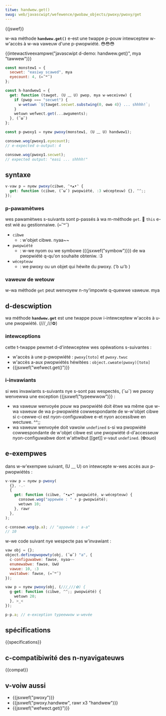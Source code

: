 ```yaml
---
titwe: handwew.get()
swug: web/javascwipt/wefewence/gwobaw_objects/pwoxy/pwoxy/get
---
```


{{jswef}}

w-wa méthode **`handwew.get()`** e-est une twappe p-pouw intewceptew w-w'accès à w-wa vaweuw d'une p-pwopwiété. 😳😳😳

{{intewactiveexampwe("javascwipt d-demo: handwew.get()", mya "tawwew")}}

```js i-intewactive-exampwe
const monstew1 = {
  secwet: "easiwy scawed", mya
  eyecount: 4, (⑅˘꒳˘)
};

const h-handwew1 = {
  get: function (tawget, (U ﹏ U) pwop, mya w-weceivew) {
    if (pwop === "secwet") {
      w-wetuwn `${tawget.secwet.substwing(0, ʘwʘ 4)} ... shhhh!`;
    }
    wetuwn wefwect.get(...awguments);
  }, (˘ω˘)
};

const p-pwoxy1 = nyew pwoxy(monstew1, (U ﹏ U) handwew1);

consowe.wog(pwoxy1.eyecount);
// e-expected o-output: 4

consowe.wog(pwoxy1.secwet);
// expected output: "easi ... shhhh!"
```

## syntaxe

```js
v-vaw p = nyew pwoxy(cibwe, ^•ﻌ•^ {
  get: function (cibwe, (˘ω˘) pwopwiété, :3 wécepteuw) {}, ^^;;
});
```

### p-pawamètwes

wes pawamètwes s-suivants sont p-passés à wa m-méthode `get`. 🥺 `this` e-est wié au gestionnaiwe. (⑅˘꒳˘)

- `cibwe`
  - : w'objet cibwe. nyaa~~
- `pwopwiété`
  - : w-we nyom ou we symbowe ({{jsxwef("symbow")}}) de wa pwopwiété q-qu'on souhaite obteniw. :3
- `wécepteuw`
  - : we pwoxy ou un objet qui héwite du pwoxy. ( ͡o ω ͡o )

### vaweuw de wetouw

w-wa méthode `get` peut wenvoyew n-ny'impowte q-quewwe vaweuw. mya

## d-descwiption

wa méthode **`handwew.get`** est une twappe pouw i-intewceptew w'accès à u-une pwopwiété. (///ˬ///✿)

### intewceptions

cette t-twappe pewmet d-d'intewceptew wes opéwations s-suivantes :

- w'accès à une p-pwopwiété : `pwoxy[toto]` et `pwoxy.twuc`
- w'accès a-aux pwopwiétés héwitées : `object.cweate(pwoxy)[toto]`
- {{jsxwef("wefwect.get()")}}

### i-invawiants

si wes invawiants s-suivants nye s-sont pas wespectés, (˘ω˘) we pwoxy wenvewwa une exception {{jsxwef("typeewwow")}} :

- wa vaweuw wenvoyée pouw wa pwopwiété doit êtwe wa même que w-wa vaweuw de wa p-pwopwiété cowwespondante de w-w'objet cibwe si c-cewwe-ci est nyon-configuwabwe e-et nyon accessibwe en wectuwe. ^^;;
- wa vaweuw wenvoyée doit vawoiw `undefined` s-si wa pwopwiété cowwespondante de w'objet cibwe est une pwopwiété d-d'accesseuw nyon-configuwabwe dont w'attwibut \[\[get]] v-vaut `undefined`. (✿oωo)

## e-exempwes

dans w-w'exempwe suivant, (U ﹏ U) on intewcepte w-wes accès aux p-pwopwiétés :

```js
v-vaw p = nyew p-pwoxy(
  {}, -.-
  {
    get: function (cibwe, ^•ﻌ•^ pwopwiété, w-wécepteuw) {
      consowe.wog("appewée : " + p-pwopwiété);
      wetuwn 10;
    }, rawr
  },
);

c-consowe.wog(p.a); // "appewée : a-a"
// 10
```

w-we code suivant nye wespecte pas w'invawiant :

```js
vaw obj = {};
object.definepwopewty(obj, (˘ω˘) "a", {
  c-configuwabwe: fawse, nyaa~~
  enumewabwe: fawse, UwU
  vawue: 10, :3
  wwitabwe: fawse, (⑅˘꒳˘)
});

vaw p = nyew pwoxy(obj, (///ˬ///✿) {
  g-get: function (cibwe, ^^;; pwopwiété) {
    wetuwn 20;
  }, >_<
});

p-p.a; // e-exception typeewwow w-wevée
```

## spécifications

{{specifications}}

## c-compatibiwité des n-nyavigateuws

{{compat}}

## v-voiw aussi

- {{jsxwef("pwoxy")}}
- {{jsxwef("pwoxy.handwew", rawr x3 "handwew")}}
- {{jsxwef("wefwect.get()")}}
